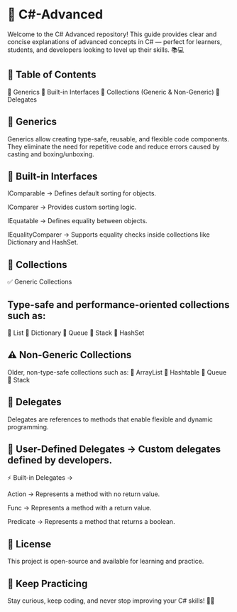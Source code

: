 # 🧠 C#-Advanced

Welcome to the C# Advanced repository!
This guide provides clear and concise explanations of advanced concepts in C# — perfect for learners, students, and developers looking to level up their skills. 📚💻

## 📌 Table of Contents

🔹 Generics
🔹 Built-in Interfaces
🔹 Collections (Generic & Non-Generic)
🔹 Delegates

## 🔹 Generics

Generics allow creating type-safe, reusable, and flexible code components. They eliminate the need for repetitive code and reduce errors caused by casting and boxing/unboxing.

## 🔹 Built-in Interfaces

IComparable → Defines default sorting for objects.

IComparer → Provides custom sorting logic.

IEquatable → Defines equality between objects.

IEqualityComparer → Supports equality checks inside collections like Dictionary and HashSet.

## 🔹 Collections
✅ Generic Collections

## Type-safe and performance-oriented collections such as:
📌 List
📌 Dictionary
📌 Queue
📌 Stack
📌 HashSet

## ⚠️ Non-Generic Collections

Older, non-type-safe collections such as:
📌 ArrayList
📌 Hashtable
📌 Queue
📌 Stack

## 🔹 Delegates

Delegates are references to methods that enable flexible and dynamic programming.

## 📝 User-Defined Delegates → Custom delegates defined by developers.

⚡ Built-in Delegates →

Action → Represents a method with no return value.

Func → Represents a method with a return value.

Predicate → Represents a method that returns a boolean.

## 📄 License

This project is open-source and available for learning and practice.

## 🎯 Keep Practicing

Stay curious, keep coding, and never stop improving your C# skills! 🚀✨
